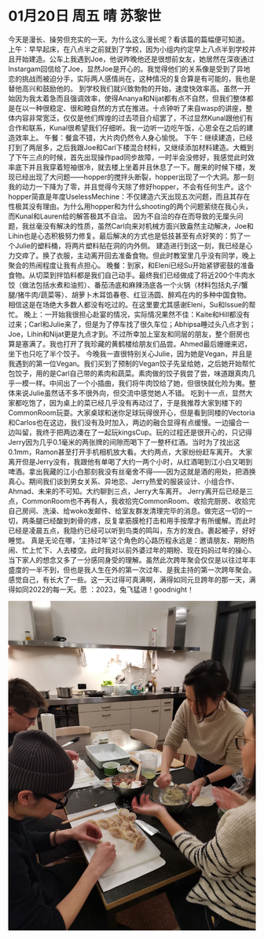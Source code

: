 # 01月20日 周五 晴 苏黎世

今天是漫长、操劳但充实的一天。为什么这么漫长呢？看该篇的篇幅便可知道。
上午：早早起床，在八点半之前就到了学校，因为小组内约定早上八点半到学校并且开始建造。公车上我遇到Joe，他说昨晚他还是很想前女友，她居然在深夜通过Instargam回信给了Joe，显然Joe是开心的。我觉得他们的关系像是受到了异地恋的挑战而被迫分手，实际两人感情尚在，这种情况的复合算是有可能的，我也是替他高兴和鼓励他的。
到学校我们就兴致勃勃的开始，速度快效率高。虽然一开始因为我太着急而且强调效率，使得Ananya和Nijat都有点不自然，但我们整体都是在以一种很稳定、很和睦自然的方式在推进。十点钟听了来自wasp的讲座，整体内容非常宽泛，仅仅是他们辉煌的过去项目介绍罢了，不过显然Kunal跟他们有合作和联系，Kunal很希望我们仔细听。我一边听一边吃午饭，心思全在之后的建造效率上。
午餐：餐盒不错，大片肉仍然令人身心愉悦。
下午：继续建造，已经打到了两层多，之后我跟Joe和Carl下楼混合材料，又继续添加材料建造。大概到了下午三点的时候，首先出现操作pad同步故障，一时半会没修好，我感觉此时效率底下并且我穿着短袖很冷，就去楼上坐着并且休息了一下。醒来的时候下楼，发现已经出现了大问题——hopper的搅拌头断裂，hopper出现了一个大洞。那一刻我的动力一下降为了零，并且觉得今天除了修好hopper，不会有任何生产。这个hopper简直是年度UselessMechine：不仅建造六天出现五次问题，而且其存在性极其没有理由。为什么用hopper和为什么shooting的两个问题萦绕在我心头，而Kunal和Lauren给的解答极其不自洽。
因为不自洽的存在而导致的无厘头问题，我丝毫没有解决的性质，虽然Carl向来对机械方面兴致盎然主动解决，Joe和Lihin也是心态积极努力修复。最后解决的方式也是低技甚至有点好笑的：剪了一个Julie的塑料桶，将两片塑料贴在洞的内外侧。
建造进行到这一刻，我已经是心力交瘁了。换了衣服，主动离开回去准备食物。但此时教室里几乎没有同学，晚上聚会的热闹程度让我有点担心。
晚餐：到家，和Eleni已经Su开始紧锣密鼓的准备食物。从切菜到拌馅料都是我们自己动手。最终我们已经做成了将近200个牛肉水饺（做法包括水煮和油煎）、番茄汤底和麻辣汤底各一个火锅（材料包括丸子/蟹腿/猪牛肉/蔬菜等）、胡萝卜木耳馅春卷、红豆汤圆、醉鸡在内的多种中国食物。相信这是在场绝大多数人都没有吃过的。在这里要尤其感谢Eleni，Su和Issue的帮忙。
晚上：一开始我很担心赴宴的情况，实际情况果然不佳：Kaite和Hill都没有过来；Carl和Julie来了，但是为了停车找了很久车位；Abhipsa睡过头八点才到；Joe，Lihin和Nijat更是九点才到。不过所幸加上室友和同层的朋友，整个厨房也算是塞满了。我也打开了我珍藏的黄鹤楼给朋友们品尝。Ahmed最后姗姗来迟，坐下也只吃了半个饺子。
今晚我一直很特别关心Julie，因为她是Vegan，并且是我遇到的第一位Vegan。我们买到了预制的Vegan饺子先呈给她，之后她开始帮忙包饺子，用的是Carl自己带的素肉和蔬菜。素肉做的饺子我尝了尝，味道跟真肉几乎一模一样。中间出了一个小插曲，我们将牛肉饺给了她，但很快就化险为夷。整体来说Julie虽然话不多不很外向，但交流中感觉她人不错。
吃到十一点，显然大家都吃饱了，因为桌上的菜已经几乎没有再动过了，于是我推荐大家到楼下的CommonRoom玩耍。大家桌球和迷你足球玩得很开心，但是看到同楼的Vectoria和Carlos也在这边，我们没有及时加入，两边的融合显得有点缓慢。一边撮合一边叫留，我终于把两边凑在了一起玩kingsCup。玩的过程还是很开心的，只记得Jerry因为几乎0.1毫米的两张牌的间隙而喝下了一整杯红酒。当时为了找出这0.1mm，Ramon甚至打开手机相机放大看。大约两点，大家纷纷赶车离开。
大家离开但是Jerry没有，我跟他有单喝了大约一两个小时，从红酒喝到江小白又喝到啤酒。拿出我藏的江小白那刻我没有丝毫舍不得——因为这就是酒的用处，把酒换真心。期间我们谈到男女关系、异地恋、Jerry热爱的服装设计、小组合作、Ahmad、未来的不可知。大约聊到三点，Jerry大车离开。
Jerry离开后已经是三点，CommonRoom也不再有人，我收拾完CommonRoom、收拾完厨房、收拾完自己房间、洗澡、给woko发邮件、给室友群发清理完毕的消息。做完这一切的一切，两条腿已经酸到刺骨的疼，反复拿筋膜枪打击和用手按摩才有所缓解。而此时已经是凌晨五点，我隐约已经可以听到鸟类的鸣叫，东方的发白。裹起被子，好好睡觉。
真是无论在哪，‘主持过年’这个角色的心路历程永远是：邀请朋友、期盼热闹、忙上忙下、人去楼空。此时我对以前外婆过年的期盼、现在妈妈过年的操心、当下家人的想念又多了一分感同身受的理解。虽然此次跨年聚会仅仅是以往过年丰盛度的一半不到，但也是我人生在外的第一次过年、是我主持的第一次跨年聚会。感觉自己，有长大了一些。这一天过得可真满啊，满得如同元旦跨年的那一天，满得如同2022的每一天。愿 ：2023，兔飞猛进！goodnight！


![image](images\\63cc7ab551f8d663949ec51b.jpg)




